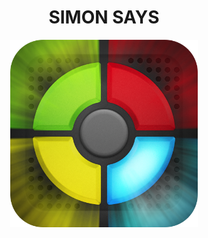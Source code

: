 <h1 align="center">SIMON SAYS</h1>

<p align="center">
  <img src="./FrondEnd/src/assets/logoGame.png" width="300 alt="img-simonsays">
</p>

